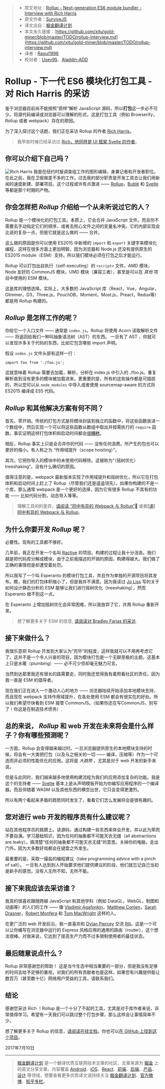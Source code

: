 > * 原文地址：[Rollup - Next-generation ES6 module bundler - Interview with Rich Harris](https://survivejs.com/blog/rollup-interview/)
> * 原文作者：[SurviveJS](https://twitter.com/survivejs)
> * 译文出自：[掘金翻译计划](https://github.com/xitu/gold-miner)
> * 本文永久链接：[https://github.com/xitu/gold-miner/blob/master/TODO/rollup-interview.md](https://github.com/xitu/gold-miner/blob/master/TODO/rollup-interview.md)
> * 译者：[Raoul1996](https://github.com/Raoul1996)
> * 校对者：[Usey95](https://github.com/Usey95)、[Aladdin-ADD](https://github.com/Aladdin-ADD)

# Rollup - 下一代 ES6 模块化打包工具 - 对 Rich Harris 的采访

鉴于浏览器目前尚不能按照“原样”解析 JavaScript 源码，所以**打包**这一步必不可少。将源代码编译成浏览器可以理解的形式，这是打包工具（例如 Browserify，Rollup 或者 webpack）存在的原因。

为了深入探讨这个话题，我们正在采访 Rollup 的作者  [Rich Harris](https://twitter.com/Rich_Harris)。

> 我早些时候已经采访过 [Rich，他同样是 UI 框架 Svelte 的作者](https://survivejs.com/blog/svelte-interview/)。

## 你可以介绍下自己吗？

![Rich Harris](https://www.gravatar.com/avatar/329f9d32fe20b186838ee237d3eb2d43?s=200) 我是在纽约时报调查组工作的图形编辑，身兼记者和开发者职位。在此之前，我在卫报做差不多的工作。过去我的部分职责是开发工具去让我们用新闻的速度新建、部署项目。这个过程或许有点激进 —— [Rollup](https://rollupjs.org)，[Bublé](https://buble.surge.sh) 和 [Svelte](https://svelte.technology) 等都是那个时期的产物。

## 你会怎样把 _Rollup_ 介绍给一个从未听说过它的人？

Rollup 是一个模块化的打包工具。本质上，它会合并 JavaScript 文件。而且你不需要去手动指定它们的顺序，或者去担心文件之间的变量名冲突。它的内部实现会比说的复杂一点，但是它就是这么做的 —— 合并。

这么做的原因是你可以使用 ES2015 中新增的 `import` 和 `export` 关键字来模块化编程，这样在很多方面上更加明智。因为浏览器和 Node.js 还没有提供原生的 ES2015 module（ESM）支持，所以我们模块必须在打包之后才能运行。

Rollup 可以打包出自执行（self-executing）的 `<script>` 文件，AMD 模块，Node 友好的 CommonJS 模块，UMD 模块（兼容三者），甚至是可以在 _其他_ 项目中使用的 ESM 模块。

这是库的理想选择。实际上，大多数的 JavaScript 库（React，Vue，Angular，Glimmer，D3，Three.js，PouchDB，Moment，Most.js，Preact，Redux等）都是用 Rollup 构建的。

## _Rollup_ 是怎样工作的呢？

你给它一个入口文件 —— 通常是 `index.js`。Rollup 将使用 Acorn 读取解析文件 —— 将返回给我们一种叫抽象语法树（AST）的东西。 一旦有了 AST ，你就可以发现许多关于代码的东西，比如它包含哪些 import 声明。

假设 `index.js` 文件头部有这样一行：

```
import foo from './foo.js';
```

这就意味着 Rollup 需要去加载，解析，分析在 index.js 中引入的 ./foo.js。重复解析直到没有更多的模块被加载进来。更重要的是，所有的这些操作都是可插拔的，所以您可以从 `node_modules` 中导入或者使用 sourcemap-aware 的方式将 ES2015 编译成 ES5 代码。

## _Rollup_ 和其他解决方案有何不同？

首先，零开销。传统的打包方式是将模块封装到独立的函数中，将这些函数放进一个数组中，然后实现一个可以将这些函数从数组中取出并按需执行的 `require` 函数。事实证明这样打包体积和启动时间都会[很糟糕](https://nolanlawson.com/2016/08/15/the-cost-of-small-modules/)。

相反，Rollup 事实上只是会合并你的代码 —— 没有任何浪费。所产生的包也可以更好的缩小。有人称之为 “作用域提升（scope hoisting）”。

其次。它把你导入的模块中的未使用代码移除。这被称为“（摇树优化）treeshaking”。没有什么确切的原因。

值得注意的是，webpack 最新版本实现了作用域提升和摇树优化，所以它在打包体积和启动时间上赶上了 Rollup（尽管我们还是遥遥领先）。如果你构建的不是一个库，那么通常 webpack 是一个更好的选择，因为它有很多 Rollup 不具有的功能 —— 比如代码分割，动态导入等等。

> 理解工具间的差异，[请阅读 “同中有异的 Webpack 与 Rollup”](https://medium.com/webpack/webpack-and-rollup-the-same-but-different-a41ad427058c) 或者[[译] 同中有异的 Webpack 与 Rollup](https://juejin.im/post/58edb865570c350057f199a7)。
> 

## 为什么你要开发 _Rollup_ 呢？


必要性。现有的工具都不够好。

几年前，我正在开发一个名叫  [Ractive](https://ractive.js.org) 的项目。构建的过程让我十分沮丧。我们越是把代码库分解成模块，由于之前我描述的开销的原因，构建得越大。我们做了正确的事情但是却遭受着处罚。

所以我写了一个叫 Esperanto 的模块打包工具，并且作为单独的开源项目将其发布。瞧，我们的打包体积缩小了，但是我并不满意。因为我读过 [Jo Liss](https://twitter.com/jo_liss) 写的关于如何设计静态分析的 ESM 能够让我们进行摇树优化（treeshaking），然而 Esperanto 做不到这一点。

在 Esperanto 上增加摇树优化会非常困难，所以我放弃了它，并用 Rollup 重新开发。

> 想了解更多关于 ESM 的信息, [请阅读对 Bradley Farias 的采访](https://survivejs.com/blog/es-modules-interview/).

## 接下来做什么？

我很乐意把 Rollup 开发到大家认为“完毕”的程度，这样我就可以不用再考虑它了。这并不是一个令人兴奋的项目，因为模块打包是一个无聊至极的主题。这基本上只是水暖（plumbing）—— 必不可少但却毫无魅力可言。

当然到达那里我还有很长的路需要走，同时我还觉得我有着照看社区的责任，因为我一直是 ESM 的倡导者。

现在我们正在进入一个激动人心的地方 —— 浏览器陆续开始添加本地模块支持，而且现在 webpack 支持作用域提升，在各处使用 ESM 都会有很实在的好处。所以我们希望尽快看到 ESM 接管 CommonJS。（如果你还在写CommonJS，别写了！你这是在制造技术债务）.

## 总的来说， _Rollup_ 和 web 开发在未来将会是什么样子？你有哪些预测呢？

一方面，Rollup 会变得越来越过时。一旦浏览器提供原生的本地模块支持的时候，将会有一大类把打包（以及与之相关的一切 —— 编译，压缩等）作为一个可选而非必须的性能优化的应用。这将是 _大趋势_ ，尤其是对于 web 开发的新手来说。

但是与此同时，我们越来越多地使用构建流程为我们的应用添加复杂的功能。我是这个的支持者 —— [Svelte](https://svelte.technology) 基本上是从声明模板开始为你编写应用程序的一个编译器。而且伴随着 WASM 以及其他东西的横空出世，它只会变得更激烈。

所以有两个看起来矛盾的趋势同时发生了，看看它们怎么发展将会是很有趣的。

## 您对进行 web 开发的程序员有什么建议呢？

站在其他程序员的肩膀上。读源码，通过构建一些东西来体会开发，并以此为荣而不要自满。学习基础知识，因为任何的抽象都不可能天衣无缝（all abstractions are leaky）。搞清楚“任何的抽象都不可能天衣无缝”的意思。关掉你的电脑，走出门外。因为大多数好戏都会在键盘之外发生。

最重要的是，采取一撮盐的编程建议（take programming advice with a pinch of salt）。 一旦有人达到别人开始要求他们提供建议的阶段，他们就忘记自己当初是新手的感觉。没有人无所不知，无所不能。

## 接下来我应该去采访谁？


我真的很喜欢跟随跨越 JavaScript 和其他学科（例如 DataGL，WebGL，制图和动画等）的人们的工作 —— 像 [Vladimir Agafonkin](https://twitter.com/mourner)，[Matthew Conlen](https://twitter.com/mathisonian)，[Sarah Drasner](https://twitter.com/sarah_edo)，[Robert Monfera](https://twitter.com/monfera) 和 [Tom MacWright](https://twitter.com/tmcw) 这样的人。

在更广泛的 web 开发前沿，我一直喜欢和 [Dylan Piercey](https://twitter.com/dylan_piercey) 交流 [Rill](https://rill.site)。这是一个可以让你编写在浏览器中运行的 Express 风格应用的通用的路由（router），这个想法很棒。对我来说，它达到了提高生产力而不过多限制使用者的最佳状态。


## 最后随意说点什么？

Rollup 非常感谢您的帮助！ 这是当今生态中相当重要的一部分，但是我没有足够的时间去给予足够的重视，对我们的所有贡献者也是这样。如果您有兴趣提供能让数百万（甚至数十亿）网络用户受益的工具，请联系我们。


## 结论

感谢您采访 Rich ！Rollup 是一个十分了不起的工具，尤其是对于库作者来说，非常值得学习。希望有一天我们可以跳过整个打包步骤，那么这样会让事情简单不少。

想了解更多关于 Rollup 的信息，[请阅读在线文档](https://rollupjs.org/)。你也可以[在 GitHub 上找到这个项目](https://github.com/rollup/rollup)。

2017年7月10日

---

> [掘金翻译计划](https://github.com/xitu/gold-miner) 是一个翻译优质互联网技术文章的社区，文章来源为 [掘金](https://juejin.im) 上的英文分享文章。内容覆盖 [Android](https://github.com/xitu/gold-miner#android)、[iOS](https://github.com/xitu/gold-miner#ios)、[React](https://github.com/xitu/gold-miner#react)、[前端](https://github.com/xitu/gold-miner#前端)、[后端](https://github.com/xitu/gold-miner#后端)、[产品](https://github.com/xitu/gold-miner#产品)、[设计](https://github.com/xitu/gold-miner#设计) 等领域，想要查看更多优质译文请持续关注 [掘金翻译计划](https://github.com/xitu/gold-miner)、[官方微博](http://weibo.com/juejinfanyi)、[知乎专栏](https://zhuanlan.zhihu.com/juejinfanyi)。
